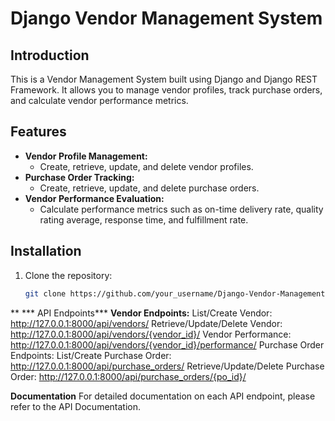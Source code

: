 # Django Vendor Management System

## Introduction
This is a Vendor Management System built using Django and Django REST Framework. It allows you to manage vendor profiles, track purchase orders, and calculate vendor performance metrics.

## Features
- **Vendor Profile Management:**
  - Create, retrieve, update, and delete vendor profiles.
- **Purchase Order Tracking:**
  - Create, retrieve, update, and delete purchase orders.
- **Vendor Performance Evaluation:**
  - Calculate performance metrics such as on-time delivery rate, quality rating average, response time, and fulfillment rate.

## Installation
1. Clone the repository:
   ```bash
   git clone https://github.com/your_username/Django-Vendor-Management-System.git
**
  *** API Endpoints***
**Vendor Endpoints:**
List/Create Vendor: http://127.0.0.1:8000/api/vendors/
Retrieve/Update/Delete Vendor: http://127.0.0.1:8000/api/vendors/{vendor_id}/
Vendor Performance: http://127.0.0.1:8000/api/vendors/{vendor_id}/performance/
Purchase Order Endpoints:
List/Create Purchase Order: http://127.0.0.1:8000/api/purchase_orders/
Retrieve/Update/Delete Purchase Order: http://127.0.0.1:8000/api/purchase_orders/{po_id}/

**Documentation**
For detailed documentation on each API endpoint, please refer to the API Documentation.
